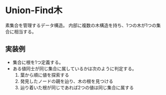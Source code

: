 # Union-Find木

素集合を管理するデータ構造。
内部に複数の木構造を持ち、1つの木が1つの集合に相当する。

## 実装例

* 集合に根を1つ定義する。
* ある値同士が同じ集合に属しているかは次のように判定する。
  1. 葉から順に値を探索する
  1. 発見したノードの親を辿り、木の根を見つける
  1. 辿り着いた根が同じであれば2つの値は同じ集合に属する
